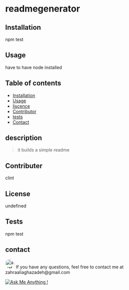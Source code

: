 # readmegenerator 

## Installation
 npm test
## Usage
 have to have node installed
## Table of contents
 * [Installation](#installation)
 * [Usage](#usage)
 * [liscence](#liscence)
* [Contributor](#icontributor)
* [tests](#tests)
 * [Contact](#contact)
## description
 > it builds a simple readme
## Contributer
 clint
## License
 undefined
## Tests
 npm test
## contact
<img src="https://avatars2.githubusercontent.com/u/61617682?v=4" alt="avatar" style="border-radius: 16px" width="30"/>
 If you have any questions, feel free to contact me at zahraaliaghazadeh@gmail.com

 [![Ask Me Anything !](https://img.shields.io/badge/Ask%20me-anything-1abc9c.svg)](https:github.com/zahraaliaghazadeh)